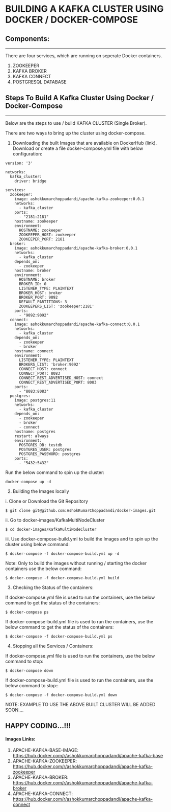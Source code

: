 # BUILDING A KAFKA CLUSTER USING DOCKER / DOCKER-COMPOSE

## Components:
---
There are four services, which are running on seperate Docker containers.
 
1. ZOOKEEPER
2. KAFKA BROKER
3. KAFKA CONNECT
4. POSTGRESQL DATABASE

## Steps To Build A Kafka Cluster Using Docker / Docker-Compose
---
Below are the steps to use / build KAFKA CLUSTER (Single Broker).

There are two ways to bring up the cluster using docker-compose.

1. Downloading the built Images that are available on DockerHub (link). Download or create a file docker-compose.yml file with below configuration:

```
version: '3'

networks:
  kafka_cluster:
    driver: bridge

services:
  zookeeper:
    image: ashokkumarchoppadandi/apache-kafka-zookeeper:0.0.1
    networks:
      - kafka_cluster
    ports:
      - "2181:2181"
    hostname: zookeeper
    environment:
      HOSTNAME: zookeeper
      ZOOKEEPER_HOST: zookeeper
      ZOOKEEPER_PORT: 2181
  broker:
    image: ashokkumarchoppadandi/apache-kafka-broker:0.0.1
    networks:
      - kafka_cluster
    depends_on:
      - zookeeper
    hostname: broker
    environment:
      HOSTNAME: broker
      BROKER_ID: 0
      LISTENER_TYPE: PLAINTEXT
      BROKER_HOST: broker
      BROKER_PORT: 9092
      DEFAULT_PARTITIONS: 3
      ZOOKEEPERS_LIST: 'zookeeper:2181'
    ports:
      - "9092:9092"
  connect:
    image: ashokkumarchoppadandi/apache-kafka-connect:0.0.1
    networks:
      - kafka_cluster
    depends_on:
      - zookeeper
      - broker
    hostname: connect
    environment:
      LISTENER_TYPE: PLAINTEXT
      BROKERS_LIST: 'broker:9092'
      CONNECT_HOST: connect
      CONNECT_PORT: 8083
      CONNECT_REST_ADVERTISED_HOST: connect
      CONNECT_REST_ADVERTISED_PORT: 8083
    ports:
      - "8083:8083"
  postgres:
    image: postgres:11
    networks:
      - kafka_cluster
    depends_on:
      - zookeeper
      - broker
      - connect
    hostname: postgres
    restart: always
    environment:
      POSTGRES_DB: testdb
      POSTGRES_USER: postgres
      POSTGRES_PASSWORD: postgres
    ports:
      - "5432:5432"
```
Run the below command to spin up the cluster:

`docker-compose up -d`

2. Building the Images locally

i. Clone or Download the Git Repository

`$ git clone git@github.com:AshokKumarChoppadandi/docker-images.git`

ii. Go to docker-images/KafkaMultiNodeCluster

`$ cd docker-images/KafkaMultiNodeCluster`

iii. Use docker-compose-build.yml to build the Images and to spin up the cluster using below command:

`$ docker-compose -f docker-compose-build.yml up -d `

Note: Only to build the images without running / starting the docker containers use the below command:

`$ docker-compose -f docker-compose-build.yml build`

3. Checking the Status of the containers:

If docker-compose.yml file is used to run the containers, use the below command to get the status of the containers:

`$ docker-compose ps`

If docker-compose-build.yml file is used to run the containers, use the below command to get the status of the containers:

`$ docker-compose -f docker-compose-build.yml ps`

4. Stopping all the Services / Containers:

If docker-compose.yml file is used to run the containers, use the below command to stop:

`$ docker-compose down`

If docker-compose-build.yml file is used to run the containers, use the below command to stop::

`$ docker-compose -f docker-compose-build.yml down`

NOTE: EXAMPLE TO USE THE ABOVE BUILT CLUSTER WILL BE ADDED SOON....

HAPPY CODING...!!!
---

#### Images Links:

1. APACHE-KAFKA-BASE-IMAGE: https://hub.docker.com/r/ashokkumarchoppadandi/apache-kafka-base
2. APACHE-KAFKA-ZOOKEEPER: https://hub.docker.com/r/ashokkumarchoppadandi/apache-kafka-zookeeper
3. APACHE-KAFKA-BROKER: https://hub.docker.com/r/ashokkumarchoppadandi/apache-kafka-broker
4. APACHE-KAFKA-CONNECT: https://hub.docker.com/r/ashokkumarchoppadandi/apache-kafka-connect

